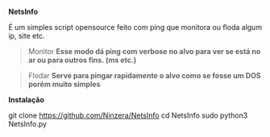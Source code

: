 **NetsInfo**

É um simples script opensource feito com ping que monitora ou floda algum ip, site etc.

>Monitor
__Esse modo dá ping com verbose no alvo para ver se está no ar ou para outros fins. (ms etc.)__

>Flodar
__Serve para pingar rapidamente o alvo como se fosse um DOS porém muito simples__

**Instalação**

git clone https://github.com/Ninzera/NetsInfo
cd NetsInfo
sudo python3 NetsInfo.py
